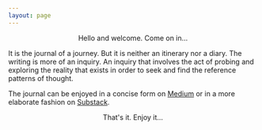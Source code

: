 ```yaml
---
layout: page
---
```

<p style="text-align:center;">Hello and welcome. Come on in...</p> 

It is the journal of a journey. 
But it is neither an itinerary nor a diary. 
The writing is more of an inquiry. 
An inquiry that involves the act of 
probing and exploring the reality that exists in order to
seek and find the reference patterns of thought. 

The journal can be enjoyed in a concise form on [Medium](https://medium.com/@harminbenjamin) 
or in a more elaborate fashion on [Substack](https://laminseima.substack.com). 

<p style="text-align: center;">That's it. Enjoy it...</p>
